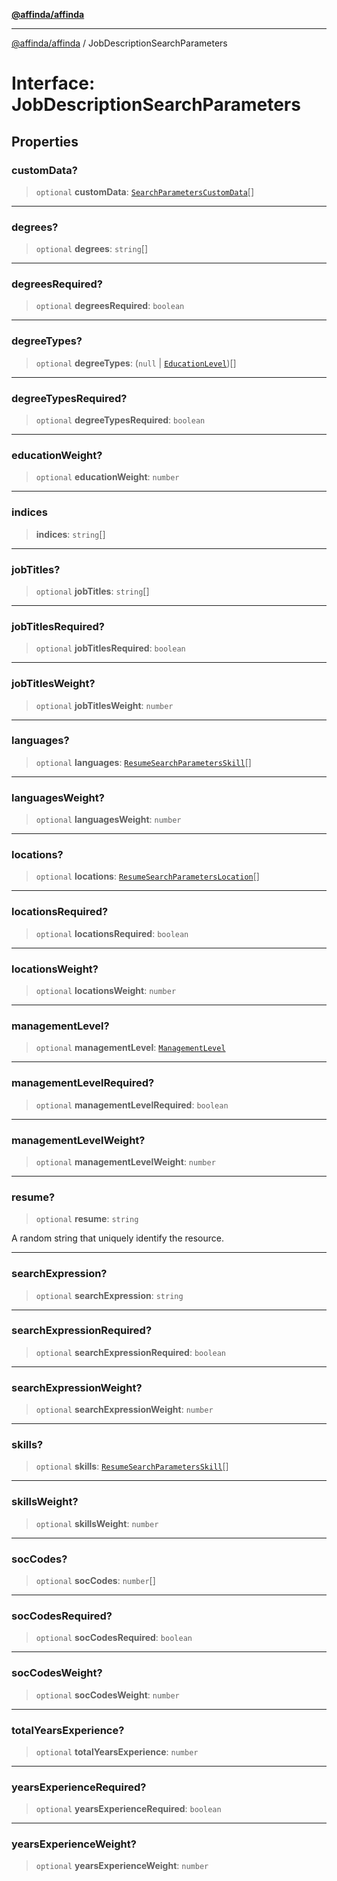 [**@affinda/affinda**](../README.md)

***

[@affinda/affinda](../globals.md) / JobDescriptionSearchParameters

# Interface: JobDescriptionSearchParameters

## Properties

### customData?

> `optional` **customData**: [`SearchParametersCustomData`](SearchParametersCustomData.md)[]

***

### degrees?

> `optional` **degrees**: `string`[]

***

### degreesRequired?

> `optional` **degreesRequired**: `boolean`

***

### degreeTypes?

> `optional` **degreeTypes**: (`null` \| [`EducationLevel`](../type-aliases/EducationLevel.md))[]

***

### degreeTypesRequired?

> `optional` **degreeTypesRequired**: `boolean`

***

### educationWeight?

> `optional` **educationWeight**: `number`

***

### indices

> **indices**: `string`[]

***

### jobTitles?

> `optional` **jobTitles**: `string`[]

***

### jobTitlesRequired?

> `optional` **jobTitlesRequired**: `boolean`

***

### jobTitlesWeight?

> `optional` **jobTitlesWeight**: `number`

***

### languages?

> `optional` **languages**: [`ResumeSearchParametersSkill`](ResumeSearchParametersSkill.md)[]

***

### languagesWeight?

> `optional` **languagesWeight**: `number`

***

### locations?

> `optional` **locations**: [`ResumeSearchParametersLocation`](ResumeSearchParametersLocation.md)[]

***

### locationsRequired?

> `optional` **locationsRequired**: `boolean`

***

### locationsWeight?

> `optional` **locationsWeight**: `number`

***

### managementLevel?

> `optional` **managementLevel**: [`ManagementLevel`](../type-aliases/ManagementLevel.md)

***

### managementLevelRequired?

> `optional` **managementLevelRequired**: `boolean`

***

### managementLevelWeight?

> `optional` **managementLevelWeight**: `number`

***

### resume?

> `optional` **resume**: `string`

A random string that uniquely identify the resource.

***

### searchExpression?

> `optional` **searchExpression**: `string`

***

### searchExpressionRequired?

> `optional` **searchExpressionRequired**: `boolean`

***

### searchExpressionWeight?

> `optional` **searchExpressionWeight**: `number`

***

### skills?

> `optional` **skills**: [`ResumeSearchParametersSkill`](ResumeSearchParametersSkill.md)[]

***

### skillsWeight?

> `optional` **skillsWeight**: `number`

***

### socCodes?

> `optional` **socCodes**: `number`[]

***

### socCodesRequired?

> `optional` **socCodesRequired**: `boolean`

***

### socCodesWeight?

> `optional` **socCodesWeight**: `number`

***

### totalYearsExperience?

> `optional` **totalYearsExperience**: `number`

***

### yearsExperienceRequired?

> `optional` **yearsExperienceRequired**: `boolean`

***

### yearsExperienceWeight?

> `optional` **yearsExperienceWeight**: `number`
